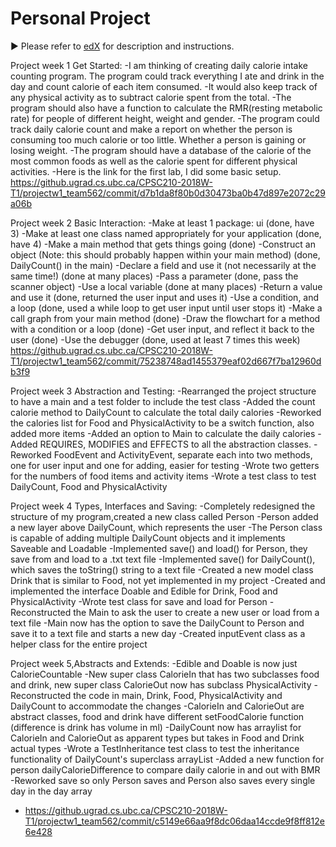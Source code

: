 # Personal Project
:arrow_forward: Please refer to [edX][1] for description and instructions.

[1]: https://edge.edx.org/courses/course-v1:UBC+CPSC210+2018W1/courseware/a4d49b3ef5fa4fe2bd9496e76d72dc48/e2887456a15a48dbb040ecdac313168f/1?activate_block_id=block-v1%3AUBC%2BCPSC210%2B2018W1%2Btype%40vertical%2Bblock%40ff793bbcd5544e82bb5052f0dffe5d71

Project week 1 Get Started:
-I am thinking of creating daily calorie intake counting program. The program could track everything I ate and drink in the day and count calorie of each item consumed.
-It would also keep track of any physical activity as to subtract calorie spent from the total.
-The program should also have a function to calculate the RMR(resting metabolic rate) for people of different height, weight and gender.
-The program could track daily calorie count and make a report on whether the person is consuming too much calorie or too little. Whether a person is gaining or losing weight.
-The program should have a database of the calorie of the most common foods as well as the calorie spent for different physical activities.
-Here is the link for the first lab, I did some basic setup. https://github.ugrad.cs.ubc.ca/CPSC210-2018W-T1/projectw1_team562/commit/d7b1da8f80b0d30473ba0b47d897e2072c29a06b

Project week 2 Basic Interaction:
-Make at least 1 package: ui (done, have 3)
-Make at least one class named appropriately for your application (done, have 4)
-Make a main method that gets things going (done)
-Construct an object (Note: this should probably happen within your main method) (done, DailyCount() in the main)
-Declare a field and use it (not necessarily at the same time!) (done at many places)
-Pass a parameter (done, pass the scanner object)
-Use a local variable (done at many places)
-Return a value and use it (done, returned the user input and uses it)
-Use a condition, and a loop (done, used a while loop to get user input until user stops it)
-Make a call graph from your main method (done)
-Draw the flowchart for a method with a condition or a loop (done)
-Get user input, and reflect it back to the user (done)
-Use the debugger (done, used at least 7 times this week)
https://github.ugrad.cs.ubc.ca/CPSC210-2018W-T1/projectw1_team562/commit/75238748ad1455379eaf02d667f7ba12960db3f9

Project week 3 Abstraction and Testing:
-Rearranged the project structure to have a main and a test folder to include the test class
-Added the count calorie method to DailyCount to calculate the total daily calories
-Reworked the calories list for Food and PhysicalActivity to be a switch function, also added more items
-Added an option to Main to calculate the daily calories
-Added REQUIRES, MODIFIES and EFFECTS to all the abstraction classes.
-Reworked FoodEvent and ActivityEvent, separate each into two methods, one for user input and one for adding, easier for testing
-Wrote two getters for the numbers of food items and activity items
-Wrote a test class to test DailyCount, Food and PhysicalActivity

Project week 4 Types, Interfaces and Saving:
-Completely redesigned the structure of my program,created a new class called Person
-Person added a new layer above DailyCount, which represents the user
-The Person class is capable of adding multiple DailyCount objects and it implements Saveable and Loadable
-Implemented save() and load() for Person, they save from and load to a .txt text file
-Implemented save() for DailyCount(), which saves the toString() string to a text file
-Created a new model class Drink that is similar to Food, not yet implemented in my project
-Created and implemented the interface Doable and Edible for Drink, Food and PhysicalActivity
-Wrote test class for save and load for Person
-Reconstructed the Main to ask the user to create a new user or load from a text file
-Main now has the option to save the DailyCount to Person and save it to a text file and starts a new day
-Created inputEvent class as a helper class for the entire project

Project week 5,Abstracts and Extends:
-Edible and Doable is now just CalorieCountable
-New super class CalorieIn that has two subclasses food and drink, new super class CalorieOut now has subclass PhysicalActivity
-Reconstructed the code in main, Drink, Food, PhysicalActivity and DailyCount to accommodate the changes
-CalorieIn and CalorieOut are abstract classes, food and drink have different setFoodCalorie function (difference is drink has volume in ml)
-DailyCount now has arraylist for CalorieIn and CalorieOut as apparent types but takes in Food and Drink actual types
-Wrote a TestInheritance test class to test the inheritance functionality of DailyCount's superclass arrayList
-Added a new function for person dailyCalorieDifference to compare daily calorie in and out with BMR
-Reworked save so only Person saves and Person also saves every single day in the day array
- https://github.ugrad.cs.ubc.ca/CPSC210-2018W-T1/projectw1_team562/commit/c5149e66aa9f8dc06daa14ccde9f8ff812e6e428


